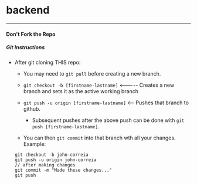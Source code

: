 # backend

___

#### Don't **Fork** the Repo
##### Git Instructions

- After git cloning THIS repo:
   
   - You may need to `git pull` before creating a new branch.
     
  - `git checkout -b [firstname-lastname]` <----- Creates a new branch and sets it as the active working branch
  
  - `git push -u origin [firstname-lastname]` <-- Pushes that branch to github.

      - Subsequent pushes after the above push can be done with `git push [firstname-lastname]`.
   
   - You can then `git commit` into that branch wth all your changes.
   Example:
   ```
   git checkout -b john-correia
   git push -u origin john-correia
   // after making changes
   git commit -m "Made these changes..."
   git push
   ```
